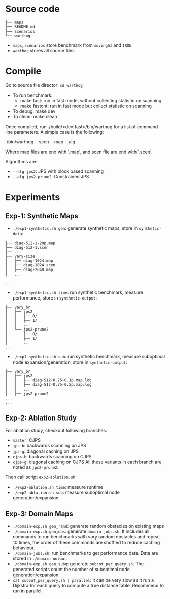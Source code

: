 # Source code
```
├── maps
├── README.md
├── scenarios
└── warthog
```
- `maps`, `scenarios` store benchmark from `movingAI` and `IRON`
- `warthog` stores all source files

# Compile

Go to source file director: `cd warthog`
- To run benchmark: 
    - make fast: run in fast mode, without collecting statistic on scanning
    - make fastcnt: run in fast mode but collect statistic on scanning
- To debug: make dev
- To clean: make clean

Once compiled, run ./build/<dev|fast>/bin/warthog for a list of command line parameters. 
A simple case is the following:

./bin/warthog --scen <scen file> --map <map file> --alg <alg name>

Where map files are end with '.map', and scen file are end with '.scen'.

Algorithms are:
  - `--alg jps2`: JPS with block based scanning
  - `--alg jps2-prune2`: Constrained JPS

# Experiments

## Exp-1: Synthetic Maps

- `./exp1-synthetic.sh gen`: generate synthetic maps, store in `synthetic-data`:
```
├── diag-512-1-20p.map
├── diag-512-1.scen
├── ...
├── vary-size
│   ├── diag-1024.map
│   ├── diag-1024.scen
│   ├── diag-2048.map
│   ...

...
```

- `./exp1-synthetic.sh time`: run synthetic benchmark, measure performance, store in `synthetic-output`:
```
├── vary_br
│   ├── jps2
│   │   ├── 0/
│   │   ├── 1/
│   │   ...
│   └── jps2-prune2
│       ├── 0/
│       ├── 1/
│       ...
...
```

- `./exp1-synthetic.sh sub`: run synthetic benchmark, measure suboptimal node expansion/generation, store in `synthetic-output`:
```
├── vary_br
│   ├── jps2
│   │   ├── diag-512-0.75-0.1p.map.log
│   │   ├── diag-512-0.75-0.5p.map.log
│   │   ...
│   ├── jps2-prune2
...
...
```

## Exp-2: Ablation Study

For ablation study, checkout following branches:
  - `master`: CJPS
  - `jps-b`: backwards scanning on JPS
  - `jps-g`: diagonal caching on JPS
  - `cjps-b`: backwards scanning on CJPS
  - `cjps-g`: diagonal caching on CJPS
All these variants in each branch are noted as `jps2-prune2`.

Then call script `exp2-ablation.sh`:

- `./exp2-ablation.sh time`: measure runtime
- `./exp2-ablation.sh sub`: measure suboptimal node generation/expansion

## Exp-3: Domain Maps

- `./domain-exp.sh gen_rand`: generate random obstacles on existing maps
- `./domain-exp.sh genjobs`: generate `domain-jobs.sh`. It includes all commands to run benchmarks with vary random obstacles and repeat 10 times, the order of these commands are shuffled to reduce caching behaviour.
- `./domain-jobs.sh`: run benchmarks to get performance data. Data are stored in `./domain-output`.
- `./domain-exp.sh gen_subq`: generate `subcnt_per_query.sh`. The generated scripts count the number of suboptimal node generation/expansion.
- `cat subcnt_per_query.sh | parallel`: it can be very slow as it run a Dijkstra for each query to compute a true distance table. Recommend to run in parallel.
